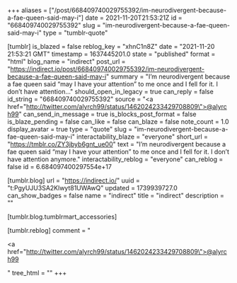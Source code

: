 +++
aliases = ["/post/668409740029755392/im-neurodivergent-because-a-fae-queen-said-may-i"]
date = 2021-11-20T21:53:21Z
id = "668409740029755392"
slug = "im-neurodivergent-because-a-fae-queen-said-may-i"
type = "tumblr-quote"

[tumblr]
is_blazed = false
reblog_key = "xhnC1n8Z"
date = "2021-11-20 21:53:21 GMT"
timestamp = 1637445201.0
state = "published"
format = "html"
blog_name = "indirect"
post_url = "https://indirect.io/post/668409740029755392/im-neurodivergent-because-a-fae-queen-said-may-i"
summary = "I’m neurodivergent because a fae queen said “may I have your attention” to me once and I fell for it. I don’t have attention..."
should_open_in_legacy = true
can_reply = false
id_string = "668409740029755392"
source = "<a href=\"http://twitter.com/alyrch99/status/1462024233429708809\">@alyrch99</a>"
can_send_in_message = true
is_blocks_post_format = false
is_blaze_pending = false
can_like = false
can_blaze = false
note_count = 1.0
display_avatar = true
type = "quote"
slug = "im-neurodivergent-because-a-fae-queen-said-may-i"
interactability_blaze = "everyone"
short_url = "https://tmblr.co/ZY3jbyb6gnt_ue00"
text = "I’m neurodivergent because a fae queen said “may I have your attention” to me once and I fell for it. I don’t have attention anymore."
interactability_reblog = "everyone"
can_reblog = false
id = 6.684097400297554e+17

[tumblr.blog]
url = "https://indirect.io/"
uuid = "t:PgyUJU3SA2Klwyt81UWAwQ"
updated = 1739939727.0
can_show_badges = false
name = "indirect"
title = "indirect"
description = ""

[tumblr.blog.tumblrmart_accessories]

[tumblr.reblog]
comment = "<p><a href=\"http://twitter.com/alyrch99/status/1462024233429708809\">@alyrch99</a></p>"
tree_html = ""
+++
